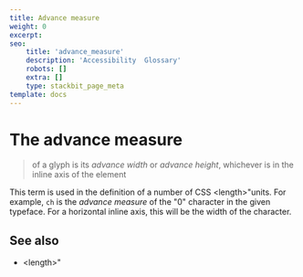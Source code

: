 ```yaml
---
title: Advance measure
weight: 0
excerpt:
seo:
    title: 'advance_measure'
    description: 'Accessibility  Glossary'
    robots: []
    extra: []
    type: stackbit_page_meta
template: docs
---
```


# The **advance measure**

> of a glyph is its _advance width_ or _advance height_, whichever is in the inline axis of the element

This term is used in the definition of a number of CSS &lt;length&gt;"units.
For example, `ch` is the _advance measure_ of the "0" character in the given typeface.
For a horizontal inline axis, this will be the width of the character.

## See also

-   &lt;length&gt;"
